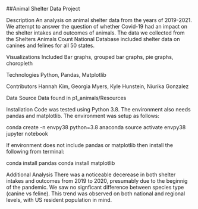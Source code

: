 ##Animal Shelter Data Project

Description
An analysis on animal shelter data from the years of 2019-2021. We attempt to answer the question of whether Covid-19 had an impact on the shelter intakes and outcomes of animals. The data we collected from the Shelters Animals Count National Database included shelter data on canines and felines for all 50 states. 


Visualizations Included
Bar graphs, grouped bar graphs, pie graphs, choropleth


Technologies
Python, Pandas, Matplotlib


Contributors
Hannah Kim, Georgia Myers, Kyle Hunstein, Niurika Gonzalez


Data Source
Data found in p1_animals/Resources


Installation
Code was tested using Python 3.8.  The environment also needs pandas and matplotlib. The environment was setup as follows:

conda create -n envpy38 python=3.8 anaconda
source activate envpy38
jupyter notebook


If environment does not include pandas or matplotlib then install the following from terminal:

conda install pandas
conda install matplotlib



Additional Analysis
There was a noticeable decerease in both shelter intakes and outcomes from 2019 to 2020, presumably due to the beginnig of the pandemic. We saw no signficant difference between species type (canine vs feline). This trend was observed on both national and regional levels, with US resident population in mind. 








